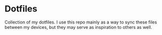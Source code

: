 # Dotfiles

Collection of my dotfiles. I use this repo mainly as a way to sync these files between my devices, but they may serve as inspiration to others as well.
